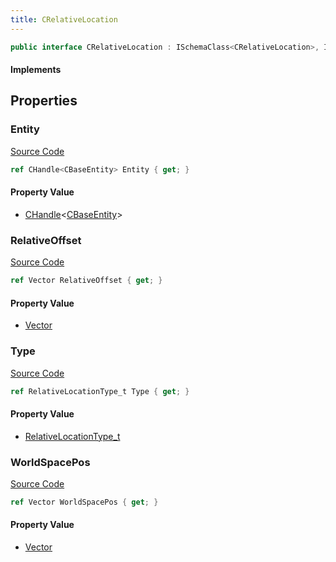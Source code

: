 ```yaml
---
title: CRelativeLocation
---
```


```csharp
public interface CRelativeLocation : ISchemaClass<CRelativeLocation>, ISchemaField, ISchemaClass, INativeHandle
```

#### Implements

## Properties

### Entity

[Source Code](https://github.com/swiftly-solution/swiftlys2/blob/main/managed/src/SwiftlyS2.Generated/Schemas/Interfaces/CRelativeLocation.cs#L23)

```csharp
ref CHandle<CBaseEntity> Entity { get; }
```

#### Property Value

- [CHandle](/docs/api/shared/natives/chandle-1)<[CBaseEntity](/docs/api/shared/schemadefinitions/cbaseentity)>

### RelativeOffset

[Source Code](https://github.com/swiftly-solution/swiftlys2/blob/main/managed/src/SwiftlyS2.Generated/Schemas/Interfaces/CRelativeLocation.cs#L19)

```csharp
ref Vector RelativeOffset { get; }
```

#### Property Value

- [Vector](/docs/api/shared/natives/vector)

### Type

[Source Code](https://github.com/swiftly-solution/swiftlys2/blob/main/managed/src/SwiftlyS2.Generated/Schemas/Interfaces/CRelativeLocation.cs#L17)

```csharp
ref RelativeLocationType_t Type { get; }
```

#### Property Value

- [RelativeLocationType_t](/docs/api/shared/schemadefinitions/relativelocationtype_t)

### WorldSpacePos

[Source Code](https://github.com/swiftly-solution/swiftlys2/blob/main/managed/src/SwiftlyS2.Generated/Schemas/Interfaces/CRelativeLocation.cs#L21)

```csharp
ref Vector WorldSpacePos { get; }
```

#### Property Value

- [Vector](/docs/api/shared/natives/vector)

